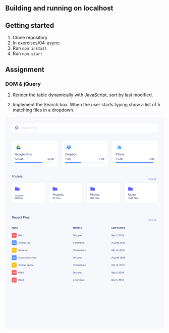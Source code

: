 ## Building and running on localhost

## Getting started

1. Clone repository
2. In exercises/04-async:
3. Run `npm install`
4. Run `npm start`

## Assignment

### DOM & jQuery

1. Render the table dynamically with JavaScript, sort by last modified.

2. Implement the Search box. When the user starts typing show a list of 5 matching files in a dropdown.

![result](result.png)
